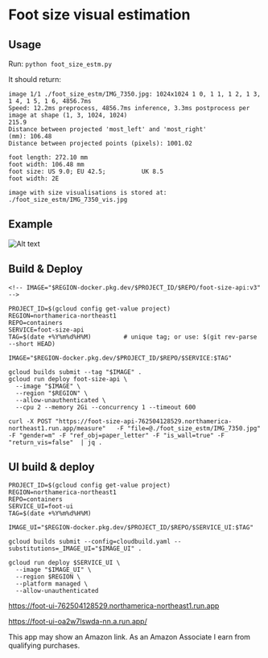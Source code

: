 # Foot size visual estimation

## Usage

Run: ```python foot_size_estm.py```

It should return:

```
image 1/1 ./foot_size_estm/IMG_7350.jpg: 1024x1024 1 0, 1 1, 1 2, 1 3, 1 4, 1 5, 1 6, 4856.7ms
Speed: 12.2ms preprocess, 4856.7ms inference, 3.3ms postprocess per image at shape (1, 3, 1024, 1024)
215.9
Distance between projected 'most_left' and 'most_right'           (mm): 106.48
Distance between projected points (pixels): 1001.02

foot length: 272.10 mm
foot width: 106.48 mm
foot size: US 9.0; EU 42.5;          UK 8.5
foot width: 2E

image with size visualisations is stored at:          ./foot_size_estm/IMG_7350_vis.jpg
```

## Example

![Alt text](foot_size_estm/IMG_7350.jpg)


## Build & Deploy
```
<!-- IMAGE="$REGION-docker.pkg.dev/$PROJECT_ID/$REPO/foot-size-api:v3" -->

PROJECT_ID=$(gcloud config get-value project)
REGION=northamerica-northeast1
REPO=containers
SERVICE=foot-size-api
TAG=$(date +%Y%m%d%H%M)         # unique tag; or use: $(git rev-parse --short HEAD)

IMAGE="$REGION-docker.pkg.dev/$PROJECT_ID/$REPO/$SERVICE:$TAG"

gcloud builds submit --tag "$IMAGE" .
gcloud run deploy foot-size-api \
  --image "$IMAGE" \
  --region "$REGION" \
  --allow-unauthenticated \
  --cpu 2 --memory 2Gi --concurrency 1 --timeout 600
```

```
curl -X POST "https://foot-size-api-762504128529.northamerica-northeast1.run.app/measure"   -F "file=@./foot_size_estm/IMG_7350.jpg"   -F "gender=m" -F "ref_obj=paper_letter" -F "is_wall=true" -F "return_vis=false"  | jq .
```


## UI build & deploy
```
PROJECT_ID=$(gcloud config get-value project)
REGION=northamerica-northeast1
REPO=containers
SERVICE_UI=foot-ui
TAG=$(date +%Y%m%d%H%M)

IMAGE_UI="$REGION-docker.pkg.dev/$PROJECT_ID/$REPO/$SERVICE_UI:$TAG"

gcloud builds submit --config=cloudbuild.yaml --substitutions=_IMAGE_UI="$IMAGE_UI" .

gcloud run deploy $SERVICE_UI \
  --image "$IMAGE_UI" \
  --region $REGION \
  --platform managed \
  --allow-unauthenticated
```

https://foot-ui-762504128529.northamerica-northeast1.run.app

https://foot-ui-oa2w7lswda-nn.a.run.app/


This app may show an Amazon link. As an Amazon Associate I earn from qualifying purchases.